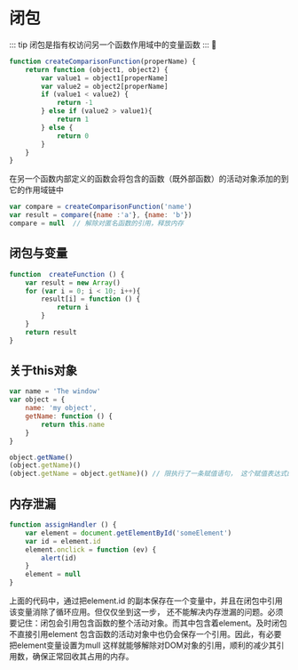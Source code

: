 # 闭包
::: tip
闭包是指有权访问另一个函数作用域中的变量函数
:::
:tada:
```js {3,4}
function createComparisonFunction(properName) {
    return function (object1, object2) {
        var value1 = object1[properName]
        var value2 = object2[properName]
        if (value1 < value2) {
            return -1
        } else if (value2 > value1){
            return 1
        } else {
            return 0
        }               
    }
}
```
在另一个函数内部定义的函数会将包含的函数（既外部函数）的活动对象添加的到它的作用域链中

```js {3}
var compare = createComparisonFunction('name')
var result = compare({name :'a'}, {name: 'b'})
compare = null  // 解除对匿名函数的引用，释放内存
```

## 闭包与变量
```js
function  createFunction () {
    var result = new Array()
    for (var i = 0; i < 10; i++){
        result[i] = function () {
            return i
        }
    }
    return result
}
```
## 关于this对象
```js
var name = 'The window'
var object = {
    name: 'my object',
    getName: function () {
        return this.name
    }
}

object.getName()
(object.getName)()
(object.getName = object.getName)() // 限执行了一条赋值语句， 这个赋值表达式的值式函数本身 所以this 的值不能维持 返回 my window
```


## 内存泄漏

```js {3,5,7}
function assignHandler () {
    var element = document.getElementById('someElement')
    var id = element.id
    element.onclick = function (ev) { 
        alert(id)
    }
    element = null
}
```
上面的代码中，通过把element.id 的副本保存在一个变量中，并且在闭包中引用该变量消除了循环应用。但仅仅坐到这一步，
还不能解决内存泄漏的问题。必须要记住：闭包会引用包含函数的整个活动对象。而其中包含着element。及时闭包不直接引用element
包含函数的活动对象中也仍会保存一个引用。因此，有必要把element变量设置为mull
这样就能够解除对DOM对象的引用，顺利的减少其引用数，确保正常回收其占用的内存。